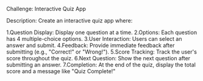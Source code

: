 Challenge: Interactive Quiz App

Description:
Create an interactive quiz app where:

1.Question Display: Display one question at a time.
2.Options: Each question has 4 multiple-choice options.
3.User Interaction: Users can select an answer and submit.
4.Feedback: Provide immediate feedback after submitting (e.g., "Correct!" or "Wrong!").
5.Score Tracking: Track the user's score throughout the quiz.
6.Next Question: Show the next question after submitting an answer.
7.Completion: At the end of the quiz, display the total score and a message like "Quiz Complete!"
